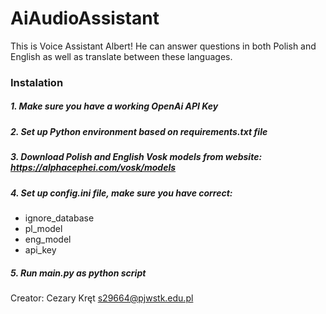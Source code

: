# AiAudioAssistant

This is Voice Assistant Albert! 
He can answer questions in both Polish and English as well as translate between these languages.

### Instalation

##### 1. Make sure you have a working OpenAi API Key
##### 2. Set up Python environment based on requirements.txt file
##### 3. Download Polish and English Vosk models from website: https://alphacephei.com/vosk/models
##### 4. Set up config.ini file, make sure you have correct:
* ignore_database
* pl_model
* eng_model
* api_key
##### 5. Run main.py as python script

Creator: Cezary Kręt s29664@pjwstk.edu.pl
